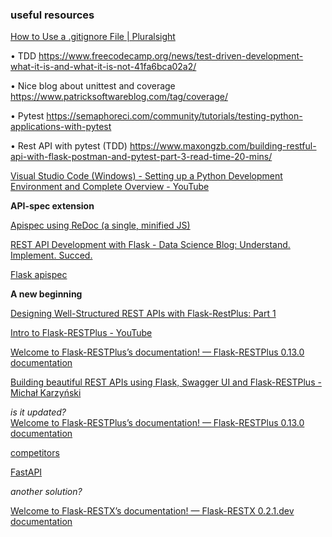 ### useful resources 

[ How to Use a .gitignore File | Pluralsight](https://www.pluralsight.com/guides/how-to-use-gitignore-file)

•	TDD  https://www.freecodecamp.org/news/test-driven-development-what-it-is-and-what-it-is-not-41fa6bca02a2/  

•	Nice blog about unittest and coverage https://www.patricksoftwareblog.com/tag/coverage/ 

•	Pytest  https://semaphoreci.com/community/tutorials/testing-python-applications-with-pytest 

•	Rest API with pytest (TDD)   https://www.maxongzb.com/building-restful-api-with-flask-postman-and-pytest-part-3-read-time-20-mins/ 

[Visual Studio Code (Windows) - Setting up a Python Development Environment and Complete Overview - YouTube](https://www.youtube.com/watch?v=-nh9rCzPJ20&t=87s)



**API-spec extension** 

[Apispec using ReDoc (a single, minified JS)](https://becominghuman.ai/documenting-your-flask-powered-api-like-a-boss-b423a7c0f45e)  

[REST API Development with Flask - Data Science Blog: Understand. Implement. Succed.](https://www.datascienceblog.net/post/programming/flask-api-development/)

[Flask apispec](https://everttimberg.io/blog/flask-api-spec/)   


**A new beginning**  

[Designing Well-Structured REST APIs with Flask-RestPlus: Part 1](https://preslav.me/2018/12/02/designing-well-structured-rest-apis-with-flask-restplus-part-1/) 

[Intro to Flask-RESTPlus - YouTube](https://www.youtube.com/watch?v=yh-28ksEXwY)

[Welcome to Flask-RESTPlus’s documentation! — Flask-RESTPlus 0.13.0 documentation](https://flask-restplus.readthedocs.io/en/stable/) 

[Building beautiful REST APIs using Flask, Swagger UI and Flask-RESTPlus - Michał Karzyński](https://michal.karzynski.pl/blog/2016/06/19/building-beautiful-restful-apis-using-flask-swagger-ui-flask-restplus/)


*is it updated?*  
[Welcome to Flask-RESTPlus’s documentation! — Flask-RESTPlus 0.13.0 documentation](https://flask-restplus.readthedocs.io/en/stable/)

[competitors](https://fastapi.tiangolo.com/alternatives/#flask-rest-frameworks) 

[FastAPI](https://fastapi.tiangolo.com/)

*another solution?*    

[Welcome to Flask-RESTX’s documentation! — Flask-RESTX 0.2.1.dev documentation](https://flask-restx.readthedocs.io/en/latest/)